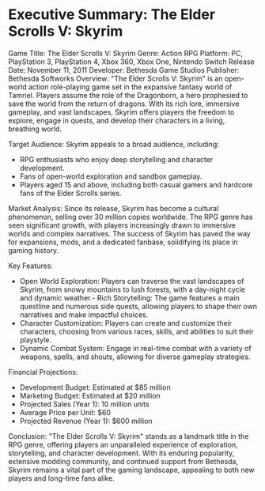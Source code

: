 # Executive Summary: The Elder Scrolls V: Skyrim 

Game Title: The Elder Scrolls V: Skyrim
Genre: Action RPG
Platform: PC, PlayStation 3, PlayStation 4, Xbox 360, Xbox One, Nintendo Switch
Release Date: November 11, 2011
Developer: Bethesda Game Studios
Publisher: Bethesda Softworks
Overview: "The Elder Scrolls V: Skyrim" is an open-world action role-playing game set in the expansive fantasy world of Tamriel. Players assume the role of the Dragonborn, a hero prophesied to save the world from the return of dragons. With its rich lore, immersive gameplay, and vast landscapes, Skyrim offers players the freedom to explore, engage in quests, and develop their characters in a living, breathing world.

Target Audience: Skyrim appeals to a broad audience, including:

- RPG enthusiasts who enjoy deep storytelling and character development.
- Fans of open-world exploration and sandbox gameplay.
- Players aged 15 and above, including both casual gamers and hardcore fans of the Elder Scrolls series.

Market Analysis: Since its release, Skyrim has become a cultural phenomenon, selling over 30 million copies worldwide. The RPG genre has seen significant growth, with players increasingly drawn to immersive worlds and complex narratives. The success of Skyrim has paved the way for expansions, mods, and a dedicated fanbase, solidifying its place in gaming history.

Key Features:

- Open World Exploration: Players can traverse the vast landscapes of Skyrim, from snowy mountains to lush forests, with a day-night cycle and dynamic weather.- Rich Storytelling: The game features a main questline and numerous side quests, allowing players to shape their own narratives and make impactful choices.
- Character Customization: Players can create and customize their characters, choosing from various races, skills, and abilities to suit their playstyle.
- Dynamic Combat System: Engage in real-time combat with a variety of weapons, spells, and shouts, allowing for diverse gameplay strategies.

Financial Projections:

- Development Budget: Estimated at $\$ 85$ million
- Marketing Budget: Estimated at $\$ 20$ million
- Projected Sales (Year 1): 10 million units
- Average Price per Unit: $\$ 60$
- Projected Revenue (Year 1): $\$ 600$ million

Conclusion: "The Elder Scrolls V: Skyrim" stands as a landmark title in the RPG genre, offering players an unparalleled experience of exploration, storytelling, and character development. With its enduring popularity, extensive modding community, and continued support from Bethesda, Skyrim remains a vital part of the gaming landscape, appealing to both new players and long-time fans alike.